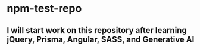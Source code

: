 ﻿# npm-test-repo
## I will start work on this repository after learning jQuery, Prisma, Angular, SASS, and Generative AI
